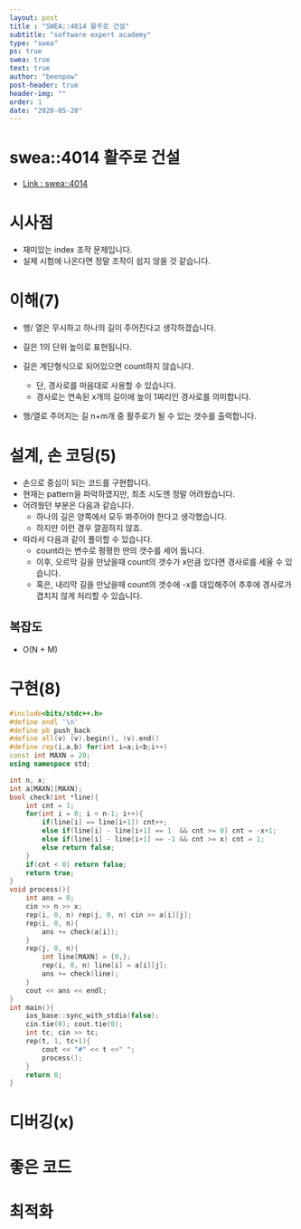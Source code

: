 ```yaml
---
layout: post
title : "SWEA::4014 활주로 건설"
subtitle: "software expert academy"
type: "swea"
ps: true                          
swea: true
text: true
author: "beenpow"
post-header: true
header-img: ""
order: 1
date: "2020-05-28"
---
```


# swea::4014 활주로 건설
- [Link : swea::4014](https://swexpertacademy.com/main/code/problem/problemDetail.do?contestProbId=AWIeW7FakkUDFAVH)

# 시사점
- 재미있는 index 조작 문제입니다.
- 실제 시험에 나온다면 정말 조작이 쉽지 않을 것 같습니다.

# 이해(7)
- 행/ 열은 무시하고 하나의 길이 주어진다고 생각하겠습니다.
- 길은 1의 단위 높이로 표현됩니다.
- 길은 계단형식으로 되어있으면 count하지 않습니다.
  - 단, 경사로를 마음대로 사용할 수 있습니다.
  - 경사로는 연속된 x개의 길이에 높이 1짜리인 경사로를 의미합니다.

- 행/열로 주어지는 길 n+m개 중 활주로가 될 수 있는 갯수를 출력합니다.

# 설계, 손 코딩(5)
- 손으로 중심이 되는 코드를 구현합니다.
- 현재는 pattern을 파악하였지만, 최초 시도엔 정말 어려웠습니다.
- 어려웠던 부분은 다음과 같습니다.
  - 하나의 길은 양쪽에서 모두 봐주어야 한다고 생각했습니다.
  - 하지만 이런 경우 깔끔하지 않죠.
- 따라서 다음과 같이 풀이할 수 있습니다.
  - count라는 변수로 평평한 딴의 갯수를 세어 둡니다.
  - 이후, 오르막 길을 만났을때 count의 갯수가 x만큼 있다면 경사로를 세울 수 있습니다.
  - 혹은, 내리막 길을 만났을때 count의 갯수에 -x를 대입해주어 추후에 경사로가 겹치지 않게 처리할 수 있습니다.

## 복잡도
- O(N + M)

# 구현(8)

```cpp
#include<bits/stdc++.h>
#define endl '\n'
#define pb push_back
#define all(v) (v).begin(), (v).end()
#define rep(i,a,b) for(int i=a;i<b;i++)
const int MAXN = 20;
using namespace std;

int n, x;
int a[MAXN][MAXN];
bool check(int *line){
    int cnt = 1;
    for(int i = 0; i < n-1; i++){
        if(line[i] == line[i+1]) cnt++;
        else if(line[i] - line[i+1] == 1  && cnt >= 0) cnt = -x+1;
        else if(line[i] - line[i+1] == -1 && cnt >= x) cnt = 1;
        else return false;
    }
    if(cnt < 0) return false;
    return true;
}
void process(){
    int ans = 0;
    cin >> n >> x;
    rep(i, 0, n) rep(j, 0, n) cin >> a[i][j];
    rep(i, 0, n){
        ans += check(a[i]);
    }
    rep(j, 0, n){
        int line[MAXN] = {0,};
        rep(i, 0, n) line[i] = a[i][j];
        ans += check(line);
    }
    cout << ans << endl;
}
int main(){
    ios_base::sync_with_stdio(false);
    cin.tie(0); cout.tie(0);
    int tc; cin >> tc;
    rep(t, 1, tc+1){
        cout << "#" << t <<" ";
        process();
    }
    return 0;
}
```

# 디버깅(x)

# 좋은 코드

# 최적화
